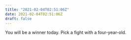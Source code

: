 ```yaml
---
title: "2021-02-04T02:51:06Z"
date: 2021-02-04T02:51:06Z
draft: false
---
```


You will be a winner today.  Pick a fight with a four-year-old.
